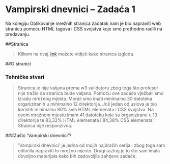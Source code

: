 # Vampirski dnevnici – Zadaća 1
Na kolegiju Oblikovanje mrežnih stranica zadatak nam je bio napraviti web stranicu pomoću HTML tagova i CSS svojstva koje smo prethodno radili na predavanju.

##Stranica
>Klikom na ovaj <a href="http://oziz.ffos.hr/OMS20142015/0122215826/vjezba9/">link</a> možete vidjeti kako stranica izgleda.

##O stranici
### Tehničke stvari
>Stranica je nije valjana prema w3 validatoru zbog toga što profesor nije tražio da stranica bude valjana. Pomoću ove zadaće vježbali smo izradu mrežnog mjesta. Morali smo imati minimalno 30 datoteka organiziranih u minimalno 12 direktorija. 
Još jedan od uslova je bio koristiti minimalno 80% svih HTML elemenata i CSS svojstva. Na ovom mrežnom mjestu imam 41 datoteku koje su organizirane u 13 direktorija te 83,33% HTML elemenata i 84,38% CSS elemenata.
Stranica nije responzivna. 


###Zašto 'Vampirski dnevnici'?
>'Vampirski dnevnici' je jedna od mojih najdražih serija i zbog toga sam odlučila napraviti to mrežno mjesto. Drugi razlog je to što sam imala dovoljno materijala kako bih zadovoljila zahtjeve zadaće. 
